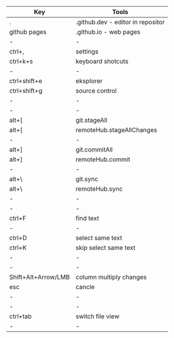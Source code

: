 

| Key | Tools |
| --- | ----- |
| .   | .github.dev - editor in repositor |
| github pages   | .github.io - web pages |
| -   | - |
| ctrl+,   | settings |
| ctrl+k+s   | keyboard shotcuts |
| -   | - |
| ctrl+shift+e   | eksplorer |
| ctrl+shift+g   | source control |
| -   | - |
| -   | - |
| alt+[   | git.stageAll |
| alt+[   | remoteHub.stageAllChanges  |
| -   | - |
| alt+]   | git.commitAll |
| alt+]   | remoteHub.commit |
| -   | - |
| alt+\   | git.sync  |
| alt+\   | remoteHub.sync  |
| -   | - |
| -   | - |
| ctrl+F   | find text |
| -   | - |
| ctrl+D   | select same text  |
| ctrl+K   | skip select same text  |
| -   | - |
| -   | - |
| Shift+Alt+Arrow/LMB   | column multiply changes |
| esc   | cancle  |
| -   | - |
| -   | - |
| ctrl+tab | switch file view |
| -   | - |
